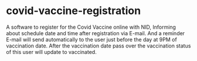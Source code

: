# covid-vaccine-registration
A software to register for the Covid Vaccine online with NID, Informing about schedule date and time after registration via E-mail. And a reminder E-mail will send automatically to the user just before the day at 9PM of vaccination date. After the vaccination date pass over the vaccination status of this user will update to vaccinated.
